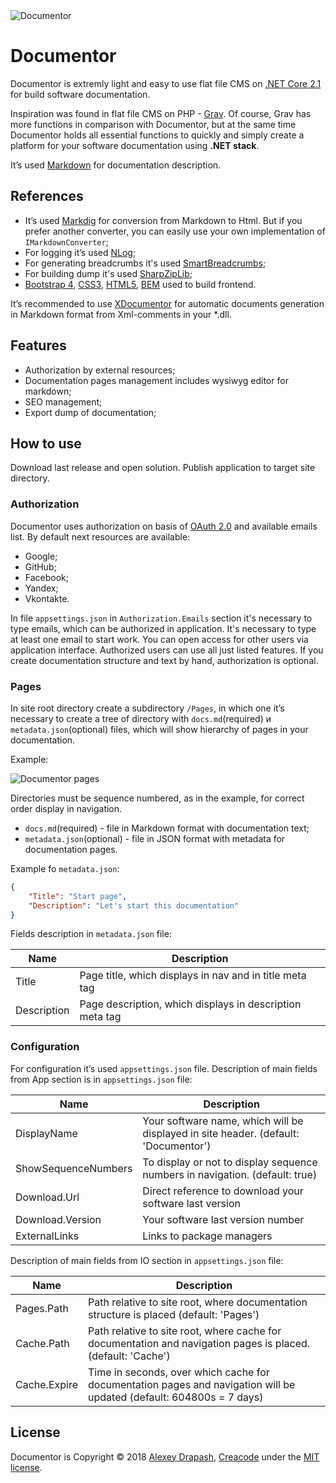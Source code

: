 
<img src="http://drive.google.com/uc?export=view&id=1fy3yCMD_z1eJqSI2Ta_Lp-0yQGIecGzf" alt="Documentor">

# Documentor

Documentor is extremly light and easy to use flat file CMS on [.NET Core 2.1](https://www.microsoft.com/net/download/dotnet-core/2.1) for build software documentation. 

Inspiration was found in flat file CMS on PHP - [Grav](https://github.com/getgrav/grav). Of course, Grav has more functions in comparison with Documentor, but at the same time Documentor holds all essential functions to quickly and simply create a platform for your software documentation using **.NET stack**.

It’s used [Markdown](https://www.markdownguide.org) for documentation description.

## References

- It’s used [Markdig](https://github.com/lunet-io/markdig) for conversion from Markdown to Html. But if you prefer another converter, you can easily use your own implementation of `IMarkdownConverter`;
- For logging it’s used  [NLog](https://github.com/NLog/NLog);
- For generating breadcrumbs it's used [SmartBreadcrumbs](https://github.com/zHaytam/SmartBreadcrumbs);
- For building dump it's used [SharpZipLib](https://github.com/icsharpcode/SharpZipLib);
- [Bootstrap 4](https://getbootstrap.com/docs/4.0), [CSS3](https://developer.mozilla.org/en/docs/Web/CSS/CSS3), [HTML5](https://developer.mozilla.org/en-US/docs/Web/Guide/HTML/HTML5), [BEM](http://getbem.com/) used to build frontend.

It’s recommended to use [XDocumentor](https://github.com/askalione/xdocumentor) for automatic documents generation in Markdown format from Xml-comments in your  *.dll.

## Features

- Authorization by external resources;
- Documentation pages management includes wysiwyg editor for markdown;
- SEO management;
- Export dump of documentation;

## How to use

Download last release and open solution. Publish application to target site directory.

### Authorization

Documentor uses authorization on basis of [OAuth 2.0](https://oauth.net/2/) and available emails list. By default next resources are available:
- Google;
- GitHub;
- Facebook;
- Yandex;
- Vkontakte.

In file `appsettings.json` in `Authorization.Emails` section it's necessary to type emails, which can be authorized in application. It's necessary to type at least one email to start work. You can open access for other users via application interface. Authorized users can use all just listed features. If you create documentation structure and text by hand, authorization is optional.

### Pages

In site root directory create a subdirectory `/Pages`, in which one it’s necessary to create a tree of directory with `docs.md`(required) и `metadata.json`(optional) files, which will show hierarchy of pages in your documentation.

Example:

<img src="http://drive.google.com/uc?export=view&id=1YwV2Svd_4NE8isBAT6n_uGcykCOC_NMX" alt="Documentor pages">

Directories must be sequence numbered, as in the example, for correct order display in navigation.

 - `docs.md`(required) - file in Markdown format with documentation text;
 - `metadata.json`(optional) - file in JSON format with metadata for documentation pages.

Example fo `metadata.json`:
```json
{
	"Title": "Start page",
	"Description": "Let's start this documentation"
}
```
Fields description in `metadata.json` file:

| Name | Description | 
| --- | --- | 
| Title | Page title, which displays in nav and in title meta tag | 
| Description| Page description, which displays in description meta tag | 

### Configuration

For configuration it’s used `appsettings.json` file. Description of main fields from App section is in `appsettings.json` file:

| Name | Description | 
| --- | --- | 
| DisplayName| Your software name, which will be displayed in site header. (default: 'Documentor') | 
| ShowSequenceNumbers| To display or not to display sequence numbers in navigation. (default: true) |
| Download.Url| Direct reference to download your software last version |
| Download.Version| Your software last version number |
| ExternalLinks| Links to package managers |

Description of main fields from IO section in `appsettings.json` file:

| Name | Description | 
| --- | --- | 
| Pages.Path| Path relative to site root, where documentation structure is placed (default: 'Pages') | 
| Cache.Path| Path relative to site root, where cache for documentation and navigation pages is placed. (default: 'Cache') |
| Cache.Expire| Time in seconds, over which cache for documentation pages and navigation will be updated (default: 604800s = 7 days) |

## License

Documentor is Copyright © 2018 [Alexey Drapash](https://github.com/askalione), [Creacode](http://creacode.ru/) under the [MIT license](https://github.com/askalione/documentor/blob/master/LICENSE).
